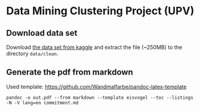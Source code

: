 # Data Mining Clustering Project (UPV)

## Download data set

Download [the data set from kaggle](https://www.kaggle.com/kazanova/sentiment140) and extract the file (~250MB) to the directory `data/clean`.

## Generate the pdf from markdown

Used template: https://github.com/Wandmalfarbe/pandoc-latex-template

```
pandoc -o out.pdf --from markdown --template eisvogel --toc --listings -N -V lang=en commitment.md
```